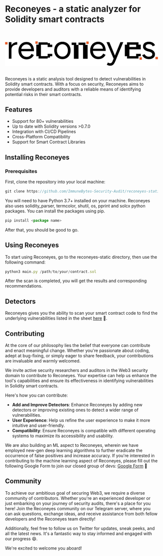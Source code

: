 # Reconeyes - a static analyzer for Solidity smart contracts



<div align="center"> <br><br>
  <img src="https://github.com/ImmuneBytes-Security-Audit/reconeyes-static/blob/main/logo_black.jpg" alt="Logo"><br><br>
</div>



Reconeyes is a static analysis tool designed to detect vulnerabilities in Solidity smart contracts. With a focus on security, Reconeyes aims to provide developers and auditors with a reliable means of identifying potential risks in their smart contracts.

## **Features**

- Support for 80+ vulnerabilities
- Up to date with Solidity versions >0.7.0
- Integration with CI/CD Pipelines
- Cross-Platform Compatibility
- Support for Smart Contract Libraries

## Installing Reconeyes

### Prerequisites

First, clone the repository into your local machine:

```jsx
git clone https://github.com/ImmuneBytes-Security-Audit/reconeyes-static
```

You will need to have Python 3.7+ installed on your machine. Reconeyes also uses solidity_parser, termcolor, shutil, os, pprint and solcx python packages. You can install the packages using pip.

```jsx
pip install <package name>

```
After that, you should be good to go.

## Using Reconeyes

To start using Reconeyes, go to the reconeyes-static directory, then use the following command:

```jsx
python3 main.py /path/to/your/contract.sol

```
After the scan is completed, you will get the results and corresponding recommendations.

## Detectors

Reconeyes gives you the ability to scan your smart contract code to find the underlying vulnerabilities listed in the sheet [here](https://docs.google.com/spreadsheets/d/1qiN27zqaVhNk-uTlLTbEhOBoMNPPXfmd90QpmVMe4SQ/edit#gid=143538190) 🔗.

## Contributing

At the core of our philosophy lies the belief that everyone can contribute and enact meaningful change. Whether you're passionate about coding, adept at bug-fixing, or simply eager to share feedback, your contributions are invaluable and warmly welcomed.

We invite active security researchers and auditors in the Web3 security domain to contribute to Reconeyes. Your expertise can help us enhance the tool's capabilities and ensure its effectiveness in identifying vulnerabilities in Solidity smart contracts. 

Here's how you can contribute:

- **Add and Improve Detectors**: Enhance Reconeyes by adding new detectors or improving existing ones to detect a wider range of vulnerabilities.
- **User Experience**: Help us refine the user experience to make it more intuitive and user-friendly.
- **Compatibility**: Ensure Reconeyes is compatible with different operating systems to maximize its accessibility and usability.

We are also building an ML aspect to Reconeyes, wherein we have employed new-gen deep learning algorithms to further eradicate the occurrence of false positives and increase accuracy. If you're interested in contributing to the machine learning aspect of Reconeyes, please fill out the following Google Form to join our closed group of devs: [Google Form](https://forms.gle/qomeGfSVTpiP66d68) 📄

## Community

To achieve our ambitious goal of securing Web3, we require a diverse community of contributors. Whether you're an experienced developer or just embarking on your journey of security audits, there's a place for you here! Join the Reconeyes community on our Telegram server, where you can ask questions, exchange ideas, and receive assistance from both fellow developers and the Reconeyes team directly!

Additionally, feel free to follow us on Twitter for updates, sneak peeks, and all the latest news. It's a fantastic way to stay informed and engaged with our progress 😄.

We're excited to welcome you aboard!
